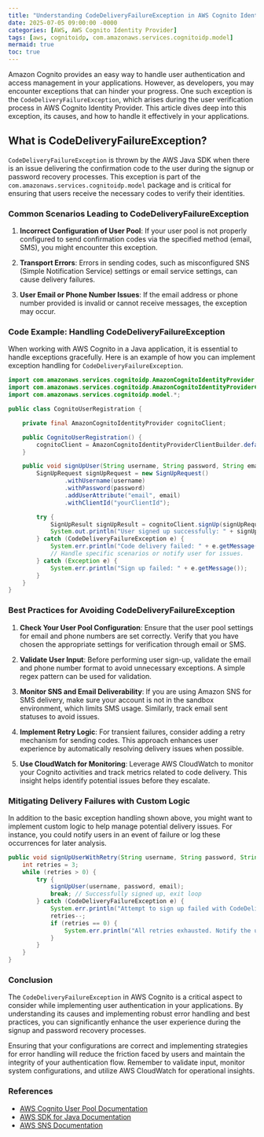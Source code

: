 ```yaml
---
title: "Understanding CodeDeliveryFailureException in AWS Cognito Identity Provider"
date: 2025-07-05 09:00:00 -0000
categories: [AWS, AWS Cognito Identity Provider]
tags: [aws, cognitoidp, com.amazonaws.services.cognitoidp.model]
mermaid: true
toc: true
---
```



Amazon Cognito provides an easy way to handle user authentication and access management in your applications. However, as developers, you may encounter exceptions that can hinder your progress. One such exception is the `CodeDeliveryFailureException`, which arises during the user verification process in AWS Cognito Identity Provider. This article dives deep into this exception, its causes, and how to handle it effectively in your applications.

## What is CodeDeliveryFailureException?

`CodeDeliveryFailureException` is thrown by the AWS Java SDK when there is an issue delivering the confirmation code to the user during the signup or password recovery processes. This exception is part of the `com.amazonaws.services.cognitoidp.model` package and is critical for ensuring that users receive the necessary codes to verify their identities.

### Common Scenarios Leading to CodeDeliveryFailureException

1. **Incorrect Configuration of User Pool**: If your user pool is not properly configured to send confirmation codes via the specified method (email, SMS), you might encounter this exception.
   
2. **Transport Errors**: Errors in sending codes, such as misconfigured SNS (Simple Notification Service) settings or email service settings, can cause delivery failures.

3. **User Email or Phone Number Issues**: If the email address or phone number provided is invalid or cannot receive messages, the exception may occur.

### Code Example: Handling CodeDeliveryFailureException

When working with AWS Cognito in a Java application, it is essential to handle exceptions gracefully. Here is an example of how you can implement exception handling for `CodeDeliveryFailureException`.

```java
import com.amazonaws.services.cognitoidp.AmazonCognitoIdentityProvider;
import com.amazonaws.services.cognitoidp.AmazonCognitoIdentityProviderClientBuilder;
import com.amazonaws.services.cognitoidp.model.*;

public class CognitoUserRegistration {

    private final AmazonCognitoIdentityProvider cognitoClient;

    public CognitoUserRegistration() {
        cognitoClient = AmazonCognitoIdentityProviderClientBuilder.defaultClient();
    }

    public void signUpUser(String username, String password, String email) {
        SignUpRequest signUpRequest = new SignUpRequest()
                .withUsername(username)
                .withPassword(password)
                .addUserAttribute("email", email)
                .withClientId("yourClientId");

        try {
            SignUpResult signUpResult = cognitoClient.signUp(signUpRequest);
            System.out.println("User signed up successfully: " + signUpResult.getUserSub());
        } catch (CodeDeliveryFailureException e) {
            System.err.println("Code delivery failed: " + e.getMessage());
            // Handle specific scenarios or notify user for issues.
        } catch (Exception e) {
            System.err.println("Sign up failed: " + e.getMessage());
        }
    }
}
```

### Best Practices for Avoiding CodeDeliveryFailureException

1. **Check Your User Pool Configuration**: Ensure that the user pool settings for email and phone numbers are set correctly. Verify that you have chosen the appropriate settings for verification through email or SMS.

2. **Validate User Input**: Before performing user sign-up, validate the email and phone number format to avoid unnecessary exceptions. A simple regex pattern can be used for validation.

3. **Monitor SNS and Email Deliverability**: If you are using Amazon SNS for SMS delivery, make sure your account is not in the sandbox environment, which limits SMS usage. Similarly, track email sent statuses to avoid issues.

4. **Implement Retry Logic**: For transient failures, consider adding a retry mechanism for sending codes. This approach enhances user experience by automatically resolving delivery issues when possible.

5. **Use CloudWatch for Monitoring**: Leverage AWS CloudWatch to monitor your Cognito activities and track metrics related to code delivery. This insight helps identify potential issues before they escalate.

### Mitigating Delivery Failures with Custom Logic

In addition to the basic exception handling shown above, you might want to implement custom logic to help manage potential delivery issues. For instance, you could notify users in an event of failure or log these occurrences for later analysis.

```java
public void signUpUserWithRetry(String username, String password, String email) {
    int retries = 3;
    while (retries > 0) {
        try {
            signUpUser(username, password, email);
            break; // Successfully signed up, exit loop
        } catch (CodeDeliveryFailureException e) {
            System.err.println("Attempt to sign up failed with CodeDeliveryFailureException. Retries left: " + (retries - 1));
            retries--;
            if (retries == 0) {
                System.err.println("All retries exhausted. Notify the user to check their email or phone number.");
            }
        }
    }
}
```

### Conclusion

The `CodeDeliveryFailureException` in AWS Cognito is a critical aspect to consider while implementing user authentication in your applications. By understanding its causes and implementing robust error handling and best practices, you can significantly enhance the user experience during the signup and password recovery processes.

Ensuring that your configurations are correct and implementing strategies for error handling will reduce the friction faced by users and maintain the integrity of your authentication flow. Remember to validate input, monitor system configurations, and utilize AWS CloudWatch for operational insights.

### References

- [AWS Cognito User Pool Documentation](https://docs.aws.amazon.com/cognito/latest/developerguide/cognito-user-pools.html)
- [AWS SDK for Java Documentation](https://docs.aws.amazon.com/sdk-for-java/latest/developer-guide/home.html)
- [AWS SNS Documentation](https://docs.aws.amazon.com/sns/latest/dg/welcome.html)